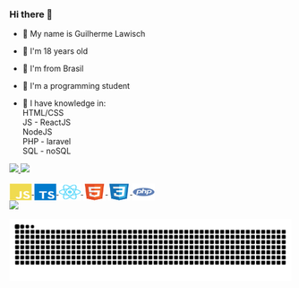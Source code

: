 ### Hi there 👋

- :man: My name is Guilherme Lawisch

- :muscle: I'm 18 years old

- :green_heart: I'm from Brasil

- :runner: I'm a programming student

- :book: I have knowledge in: <br>
 HTML/CSS <br>
 JS - ReactJS <br>
 NodeJS <br>
 PHP - laravel <br>
 SQL - noSQL
 
 <div>
  <a href="https://github.com/GuilhermeLawisch">
  <img height="180em" src="https://github-readme-stats.vercel.app/api?username=GuilhermeLawisch&show_icons=true&theme=dracula&include_all_commits=true&count_private=true"/>
  <img height="180em" src="https://github-readme-stats.vercel.app/api/top-langs/?username=GuilhermeLawisch&layout=compact&langs_count=16&theme=dracula"/>
<div>
<div style="display: inline_block"><br>
  <img align="center" alt="Guilherme-Js" height="30" width="40" src="https://raw.githubusercontent.com/devicons/devicon/master/icons/javascript/javascript-plain.svg">
  <img align="center" alt="Guilherme-Ts" height="30" width="40" src="https://raw.githubusercontent.com/devicons/devicon/master/icons/typescript/typescript-plain.svg">
  <img align="center" alt="Guilherme-React" height="30" width="40" src="https://raw.githubusercontent.com/devicons/devicon/master/icons/react/react-original.svg">
  <img align="center" alt="Guilherme-HTML" height="30" width="40" src="https://raw.githubusercontent.com/devicons/devicon/master/icons/html5/html5-original.svg">
  <img align="center" alt="Guilherme-CSS" height="30" width="40" src="https://raw.githubusercontent.com/devicons/devicon/master/icons/css3/css3-original.svg">
  <img align="center" alt="Guilherme-Python" height="30" width="40" src="https://raw.githubusercontent.com/devicons/devicon/master/icons/php/php-plain.svg">
</div>
 
<div>
   <a href="http://linkedin.com/in/guilherme-lawisch-1838a4211" target="_blank"><img src="https://img.shields.io/badge/-LinkedIn-%230077B5?style=for-the-badge&logo=linkedin&logoColor=white" target="_blank"></a>
</div> 
 
![Snake animation](https://github.com/GuilhermeLawisch/GuilhermeLawisch/blob/output/github-contribution-grid-snake.svg)
<!--
**GuilhermeLawisch/GuilhermeLawisch** is a ✨ _special_ ✨ repository because its `README.md` (this file) appears on your GitHub profile.

Here are some ideas to get you started:

- 🔭 I’m currently working on ...
- 🌱 I’m currently learning ...
- 👯 I’m looking to collaborate on ...
- 🤔 I’m looking for help with ...
- 💬 Ask me about ...
- 📫 How to reach me: ...
- 😄 Pronouns: ...
- ⚡ Fun fact: ...
-->
